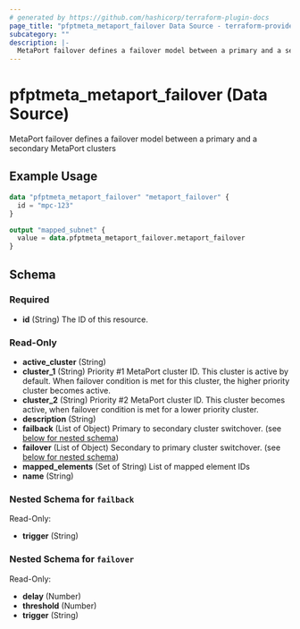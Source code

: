 ```yaml
---
# generated by https://github.com/hashicorp/terraform-plugin-docs
page_title: "pfptmeta_metaport_failover Data Source - terraform-provider-pfptmeta"
subcategory: ""
description: |-
  MetaPort failover defines a failover model between a primary and a secondary MetaPort clusters
---
```


# pfptmeta_metaport_failover (Data Source)

MetaPort failover defines a failover model between a primary and a secondary MetaPort clusters

## Example Usage

```terraform
data "pfptmeta_metaport_failover" "metaport_failover" {
  id = "mpc-123"
}

output "mapped_subnet" {
  value = data.pfptmeta_metaport_failover.metaport_failover
}
```

<!-- schema generated by tfplugindocs -->
## Schema

### Required

- **id** (String) The ID of this resource.

### Read-Only

- **active_cluster** (String)
- **cluster_1** (String) Priority #1 MetaPort cluster ID. This cluster is active by default. When failover condition is met for this cluster, the higher priority cluster becomes active.
- **cluster_2** (String) Priority #2 MetaPort cluster ID. This cluster becomes active, when failover condition is met for a lower priority cluster.
- **description** (String)
- **failback** (List of Object) Primary to secondary cluster switchover. (see [below for nested schema](#nestedatt--failback))
- **failover** (List of Object) Secondary to primary cluster switchover. (see [below for nested schema](#nestedatt--failover))
- **mapped_elements** (Set of String) List of mapped element IDs
- **name** (String)

<a id="nestedatt--failback"></a>
### Nested Schema for `failback`

Read-Only:

- **trigger** (String)


<a id="nestedatt--failover"></a>
### Nested Schema for `failover`

Read-Only:

- **delay** (Number)
- **threshold** (Number)
- **trigger** (String)


